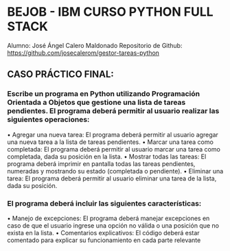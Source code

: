 
# BEJOB - IBM CURSO PYTHON FULL STACK
Alumno: José Ángel Calero Maldonado
Repositorio de Github: https://github.com/josecalerom/gestor-tareas-python

## CASO PRÁCTICO FINAL:

### Escribe un programa en Python utilizando Programación Orientada a Objetos que gestione una lista de tareas pendientes. El programa deberá permitir al usuario realizar las siguientes operaciones:
• Agregar una nueva tarea: El programa deberá permitir al usuario agregar una nueva tarea a la lista de tareas pendientes.
• Marcar una tarea como completada: El programa deberá permitir al usuario marcar una tarea como completada, dada su posición en la lista.
• Mostrar todas las tareas: El programa deberá imprimir en pantalla todas las tareas pendientes, numeradas y mostrando su estado (completada o pendiente).
• Eliminar una tarea: El programa deberá permitir al usuario eliminar una tarea de la lista, dada su posición.


### El programa deberá incluir las siguientes características:
• Manejo de excepciones: El programa deberá manejar excepciones en caso de que el usuario ingrese una opción no válida o una posición que no exista en la lista.
• Comentarios explicativos: El código deberá estar comentado para explicar su funcionamiento en cada parte relevante